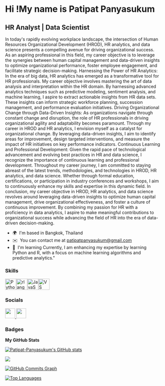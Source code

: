Hi !My name is Patipat Panyasukum
==========================================================================================================================================

HR Analyst | Data Scientist
---------------------------

In today's rapidly evolving workplace landscape, the intersection of Human Resources Organizational Development (HROD), HR analytics, and data science presents a compelling avenue for driving organizational success. As an aspiring professional in this field, my career objective is to leverage the synergies between human capital management and data-driven insights to optimize organizational performance, foster employee engagement, and facilitate strategic decision-making. Harnessing the Power of HR Analytics: In the era of big data, HR analytics has emerged as a transformative tool for HR professionals. My career objective involves mastering the art of data analysis and interpretation within the HR domain. By harnessing advanced analytics techniques such as predictive modeling, sentiment analysis, and machine learning, I aspire to extract actionable insights from HR data sets. These insights can inform strategic workforce planning, succession management, and performance evaluation initiatives. Driving Organizational Change through Data-Driven Insights: As organizations navigate through constant change and disruption, the role of HR professionals in driving organizational agility and adaptability becomes paramount. Through my career in HROD and HR analytics, I envision myself as a catalyst for organizational change. By leveraging data-driven insights, I aim to identify areas for improvement, design targeted interventions, and measure the impact of HR initiatives on key performance indicators. Continuous Learning and Professional Development: Given the rapid pace of technological advancement and evolving best practices in HR and data science, I recognize the importance of continuous learning and professional development. Throughout my career journey, I am committed to staying abreast of the latest trends, methodologies, and technologies in HROD, HR analytics, and data science. Whether through formal education, certifications, or participation in industry conferences and workshops, I aim to continuously enhance my skills and expertise in this dynamic field. In conclusion, my career objective in HROD, HR analytics, and data science revolves around leveraging data-driven insights to optimize human capital management, drive organizational effectiveness, and foster a culture of continuous improvement. By combining my passion for HR with a proficiency in data analytics, I aspire to make meaningful contributions to organizational success while advancing the field of HR into the era of data-driven decision-making.

* 🌍  I'm based in Bangkok, Thailand
* ✉️  You can contact me at [patipatpanyasukum@gmail.com](mailto:patipatpanyasukum@gmail.com)
* 🧠  I'm learning Currently, I am enhancing my expertise by learning Python and R, with a focus on machine learning algorithms and predictive analytics."

### Skills


<p align="left">
<a href="https://www.python.org/" target="_blank" rel="noreferrer"><img src="https://raw.githubusercontent.com/danielcranney/readme-generator/main/public/icons/skills/python-colored.svg" width="36" height="36" alt="Python" /></a><a href="https://www.r-project.org/" target="_blank" rel="noreferrer"><img src="https://raw.githubusercontent.com/danielcranney/readme-generator/main/public/icons/skills/rlang-colored.svg" width="36" height="36" alt="rlang" /></a><a href="https://developer.mozilla.org/en-US/docs/Web/JavaScript" target="_blank" rel="noreferrer"><img src="https://raw.githubusercontent.com/danielcranney/readme-generator/main/public/icons/skills/javascript-colored.svg" width="36" height="36" alt="JavaScript" /></a><a href="https://code.visualstudio.com/" target="_blank" rel="noreferrer"><img src="https://raw.githubusercontent.com/danielcranney/readme-generator/main/public/icons/skills/visualstudiocode.svg" width="36" height="36" alt="VS Code" /></a>
</p>


### Socials

<p align="left"> <a href="https://www.github.com/Patipat-Panyasukum" target="_blank" rel="noreferrer"> <picture> <source media="(prefers-color-scheme: dark)" srcset="https://raw.githubusercontent.com/danielcranney/readme-generator/main/public/icons/socials/github-dark.svg" /> <source media="(prefers-color-scheme: light)" srcset="https://raw.githubusercontent.com/danielcranney/readme-generator/main/public/icons/socials/github.svg" /> <img src="https://raw.githubusercontent.com/danielcranney/readme-generator/main/public/icons/socials/github.svg" width="32" height="32" /> </picture> </a> <a href="https://www.linkedin.com/in/Patipat Panyasukum" target="_blank" rel="noreferrer"> <picture> <source media="(prefers-color-scheme: dark)" srcset="https://raw.githubusercontent.com/danielcranney/readme-generator/main/public/icons/socials/linkedin-dark.svg" /> <source media="(prefers-color-scheme: light)" srcset="https://raw.githubusercontent.com/danielcranney/readme-generator/main/public/icons/socials/linkedin.svg" /> <img src="https://raw.githubusercontent.com/danielcranney/readme-generator/main/public/icons/socials/linkedin.svg" width="32" height="32" /> </picture> </a></p>

### Badges

<b>My GitHub Stats</b>

<a href="http://www.github.com/Patipat-Panyasukum"><img src="https://github-readme-stats.vercel.app/api?username=Patipat-Panyasukum&show_icons=true&hide=&count_private=true&title_color=3382ed&text_color=3382ed&icon_color=0891b2&bg_color=000000&hide_border=true&show_icons=true" alt="Patipat-Panyasukum's GitHub stats" /></a>

<a href="http://www.github.com/Patipat-Panyasukum"><img src="https://github-readme-streak-stats.herokuapp.com/?user=Patipat-Panyasukum&stroke=3382ed&background=000000&ring=3382ed&fire=3382ed&currStreakNum=3382ed&currStreakLabel=3382ed&sideNums=3382ed&sideLabels=3382ed&dates=3382ed&hide_border=true" /></a>

<a href="http://www.github.com/Patipat Panyasukum"><img src="https://github-readme-activity-graph.cyclic.app/graph?username=Patipat-Panyasukum&bg_color=000000&color=3382ed&line=0891b2&point=3382ed&area_color=000000&area=true&hide_border=true&custom_title=GitHub%20Commits%20Graph" alt="GitHub Commits Graph" /></a>

<a href="https://github.com/Patipat-Panyasukum" align="left"><img src="https://github-readme-stats.vercel.app/api/top-langs/?username=Patipat-Panyasukum&langs_count=10&title_color=3382ed&text_color=3382ed&icon_color=0891b2&bg_color=000000&hide_border=true&locale=en&custom_title=Top%20%Languages" alt="Top Languages" /></a>
